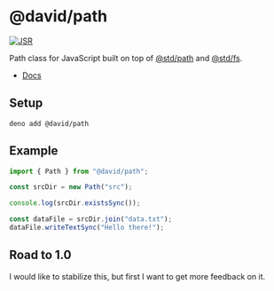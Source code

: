 # @david/path

[![JSR](https://jsr.io/badges/@david/path)](https://jsr.io/@david/path)

Path class for JavaScript built on top of [@std/path](https://jsr.io/@std/path)
and [@std/fs](https://jsr.io/@std/fs).

- [Docs](https://jsr.io/@david/path/doc/~/Path)

## Setup

```
deno add @david/path
```

## Example

```ts
import { Path } from "@david/path";

const srcDir = new Path("src");

console.log(srcDir.existsSync());

const dataFile = srcDir.join("data.txt");
dataFile.writeTextSync("Hello there!");
```

## Road to 1.0

I would like to stabilize this, but first I want to get more feedback on it.
